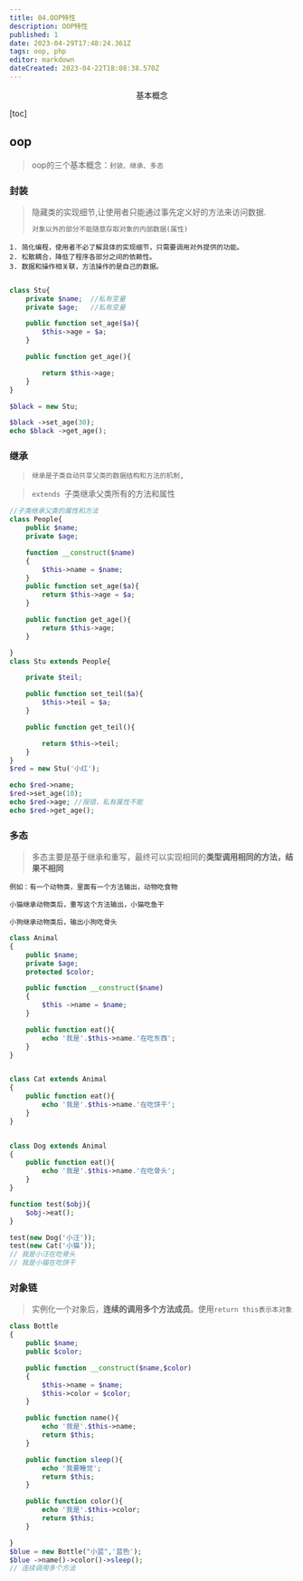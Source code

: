 ```yaml
---
title: 04.OOP特性
description: OOP特性
published: 1
date: 2023-04-29T17:48:24.361Z
tags: oop, php
editor: markdown
dateCreated: 2023-04-22T18:08:38.570Z
---
```


<center>基本概念</center>



[toc]

## oop

> oop的三个基本概念：`封装、继承、多态`



### 封装

> 隐藏类的实现细节,让使用者只能通过事先定义好的方法来访问数据.
>
> ```php
> 对象以外的部分不能随意存取对象的内部数据(属性)
> ```

```
1. 简化编程，使用者不必了解具体的实现细节，只需要调用对外提供的功能。
2. 松散耦合，降低了程序各部分之间的依赖性。
3. 数据和操作相关联，方法操作的是自己的数据。
```

```php

class Stu{
    private $name;  //私有变量
    private $age;   //私有变量

    public function set_age($a){
        $this->age = $a;
    }

    public function get_age(){

        return $this->age;
    }
}

$black = new Stu;

$black ->set_age(30);
echo $black ->get_age();
```





### 继承

> ```php
> 继承是子类自动共享父类的数据结构和方法的机制,
> ```

> `extends `子类继承父类所有的方法和属性

```php
//子类继承父类的属性和方法
class People{
    public $name;
    private $age;

    function __construct($name)
    {   
        $this->name = $name;
    }
    public function set_age($a){
        return $this->age = $a;
    }

    public function get_age(){
        return $this->age;
    }

}
class Stu extends People{

    private $teil;

    public function set_teil($a){
        $this->teil = $a;
    }

    public function get_teil(){

        return $this->teil;
    }
}
$red = new Stu('小红');

echo $red->name;
$red->set_age(10);
echo $red->age; //报错，私有属性不能
echo $red->get_age(); 
```



### 多态

> 多态主要是基于继承和重写，最终可以实现相同的**类型调用相同的方法，结果不相同**

```
例如：有一个动物类，里面有一个方法输出，动物吃食物

小猫继承动物类后，重写这个方法输出，小猫吃鱼干

小狗继承动物类后，输出小狗吃骨头
```

```php
class Animal
{
    public $name;
    private $age;
    protected $color;

    public function __construct($name)
    {
        $this ->name = $name;
    }

    public function eat(){
        echo '我是'.$this->name.'在吃东西';
    }
}


class Cat extends Animal
{
    public function eat(){
        echo '我是'.$this->name.'在吃饼干';
    }
}


class Dog extends Animal
{
    public function eat(){
        echo '我是'.$this->name.'在吃骨头';
    }
}

function test($obj){
    $obj->eat();
}

test(new Dog('小汪'));
test(new Cat('小猫'));
// 我是小汪在吃骨头
// 我是小猫在吃饼干
```



### 对象链

> 实例化一个对象后，**连续的调用多个方法成员**。使用`return this表示本对象`

```php
class Bottle
{
    public $name;
    public $color;

    public function __construct($name,$color)
    {
        $this->name = $name;
        $this->color = $color;
    }

    public function name(){
        echo '我是'.$this->name;
        return $this;
    }

    public function sleep(){
        echo '我要睡觉';
        return $this;
    }

    public function color(){
        echo '我是'.$this->color;
        return $this;
    }

}
$blue = new Bottle("小蓝",'蓝色');
$blue ->name()->color()->sleep();
// 连续调用多个方法
```
